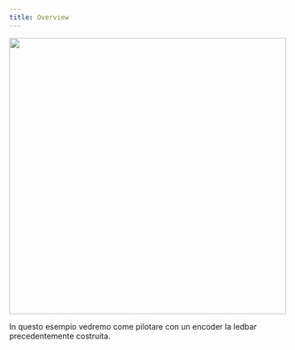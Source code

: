 ```yaml
---
title: Overview
---
```

<img src="http://projects.ebmstore.it/images/ledbar-encoder/2.jpg" alt="" style="width: 500px;"/>

In questo esempio vedremo come pilotare con un encoder la ledbar precedentemente costruita.